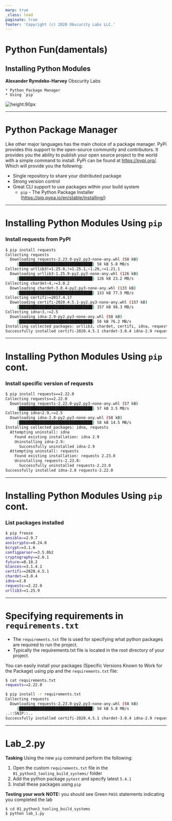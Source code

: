 ```yaml
---
marp: true
_class: lead
paginate: true
footer: 'Copyright (c) 2020 Obscurity Labs LLC.'
---
```

# Python Fun(damentals)
## Installing Python Modules 

**Alexander Rymdeko-Harvey**
Obscurity Labs
```text
* Python Package Manager
* Using `pip`
```

![height:90px](https://obscuritylabs.com/wp-content/uploads/2019/11/OL-3d-landscape-positive-transparent.png)

---
# Python Package Manager
Like other major languages has the main choice of a package manager. PyPi provides this support to the open-source community and contributors. It provides you the ability to publish your open source project to the world with a simple command to install. PyPi can be found at https://pypi.org/. Which will provide you the following:

* Single repository to share your distributed package
* Strong version control
* Great CLI support to use packages within your build system
    * `pip` - The Python Package Installer (https://pip.pypa.io/en/stable/installing/)

---
# Installing Python Modules Using `pip`

### Install requests from PyPI
```bash
$ pip install requests
Collecting requests
  Downloading requests-2.23.0-py2.py3-none-any.whl (58 kB)
     |████████████████████████████████| 58 kB 5.8 MB/s 
Collecting urllib3!=1.25.0,!=1.25.1,<1.26,>=1.21.1
  Downloading urllib3-1.25.9-py2.py3-none-any.whl (126 kB)
     |████████████████████████████████| 126 kB 23.2 MB/s 
Collecting chardet<4,>=3.0.2
  Downloading chardet-3.0.4-py2.py3-none-any.whl (133 kB)
     |████████████████████████████████| 133 kB 77.5 MB/s 
Collecting certifi>=2017.4.17
  Downloading certifi-2020.4.5.1-py2.py3-none-any.whl (157 kB)
     |████████████████████████████████| 157 kB 98.3 MB/s 
Collecting idna<3,>=2.5
  Downloading idna-2.9-py2.py3-none-any.whl (58 kB)
     |████████████████████████████████| 58 kB 76.2 MB/s 
Installing collected packages: urllib3, chardet, certifi, idna, requests
Successfully installed certifi-2020.4.5.1 chardet-3.0.4 idna-2.9 requests-2.23.0 urllib3-1.25.9

```

---
# Installing Python Modules Using `pip` cont.
### Install specific version of requests
```bash
$ pip install requests==2.22.0
Collecting requests==2.22.0
  Downloading requests-2.22.0-py2.py3-none-any.whl (57 kB)                                   
     |████████████████████████████████| 57 kB 3.5 MB/s 
Collecting idna<2.9,>=2.5
  Downloading idna-2.8-py2.py3-none-any.whl (58 kB)
     |████████████████████████████████| 58 kB 14.5 MB/s 
Installing collected packages: idna, requests
  Attempting uninstall: idna
    Found existing installation: idna 2.9
    Uninstalling idna-2.9:
      Successfully uninstalled idna-2.9
  Attempting uninstall: requests
    Found existing installation: requests 2.23.0
    Uninstalling requests-2.23.0:
      Successfully uninstalled requests-2.23.0
Successfully installed idna-2.8 requests-2.22.0
```

---
# Installing Python Modules Using `pip` cont.
### List packages installed
```bash
$ pip freeze 
ansible==2.9.7
asn1crypto==0.24.0
bcrypt==3.1.6
configparser==3.5.0b2
cryptography==2.6.1
future==0.18.2
Glances==3.1.4.1
certifi==2020.4.5.1
chardet==3.0.4
idna==2.8
requests==2.22.0
urllib3==1.25.9
```

---
# Specifying requirements in `requirements.txt` 
* The `requirements.txt` file is used for specifying what python packages are required to run the project. 
* Typically the requirements.txt file is located in the root directory of your project.

You can easily install your packages (Specific Versions Known to Work for the Package) using pip and the `requirements.txt` file:

```bash
$ cat requirements.txt
requests==2.22.0
```

```bash
$ pip install -r requirements.txt
Collecting requests
  Downloading requests-2.23.0-py2.py3-none-any.whl (58 kB)
     |████████████████████████████████| 58 kB 5.8 MB/s 
..::SNIP::..
Successfully installed certifi-2020.4.5.1 chardet-3.0.4 idna-2.9 requests-2.23.0 urllib3-1.25.9
```

---
# Lab_2.py
**Tasking**
Using the new `pip` command perform the following:
1. Open the custom `requirements.txt` file in the `01_python3_tooling_build_systems/` folder
2. Add the python package `pytest` and specify latest `5.4.1`
3. Install these packages using `pip`

**Testing your work**
**NOTE:** you should see Green `PASS` statements indicating you completed the lab
```bash
$ cd 01_python3_tooling_build_systems
$ python lab_1.py
```
